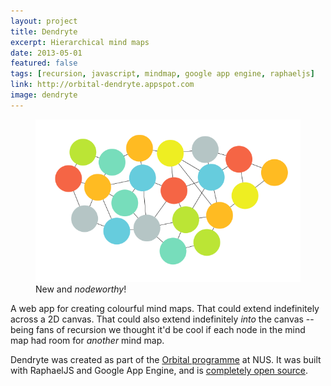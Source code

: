 ```yaml
---
layout: project
title: Dendryte
excerpt: Hierarchical mind maps
date: 2013-05-01
featured: false
tags: [recursion, javascript, mindmap, google app engine, raphaeljs]
link: http://orbital-dendryte.appspot.com
image: dendryte
---
```

<figure>
    <a href="http://orbital-dendryte.appspot.com"><img src="/images/projects/dendryte.png" /></a>
    <figcaption>New and <em>nodeworthy</em>!</figcaption>
</figure>

A web app for creating colourful mind maps. That could extend indefinitely across a 2D canvas. That could also extend indefinitely *into* the canvas -- being fans of recursion we thought it'd be cool if each node in the mind map had room for *another* mind map.

Dendryte was created as part of the [Orbital programme](http://orbital.comp.nus.edu.sg/) at NUS. It was built with RaphaelJS and Google App Engine, and is [completely open source](https://github.com/dariusf/dendryte).
